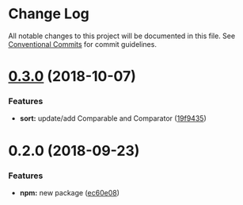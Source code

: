# Change Log

All notable changes to this project will be documented in this file.
See [Conventional Commits](https://conventionalcommits.org) for commit guidelines.

<a name="0.3.0"></a>
# [0.3.0](https://github.com/utlime/monorepo/tree/master/packages/identity/compare/@utlime/identity@0.2.0...@utlime/identity@0.3.0) (2018-10-07)


### Features

* **sort:** update/add Comparable and Comparator ([19f9435](https://github.com/utlime/monorepo/tree/master/packages/identity/commit/19f9435))





<a name="0.2.0"></a>
# 0.2.0 (2018-09-23)


### Features

* **npm:** new package ([ec60e08](https://github.com/utlime/monorepo/tree/master/packages/identity/commit/ec60e08))
